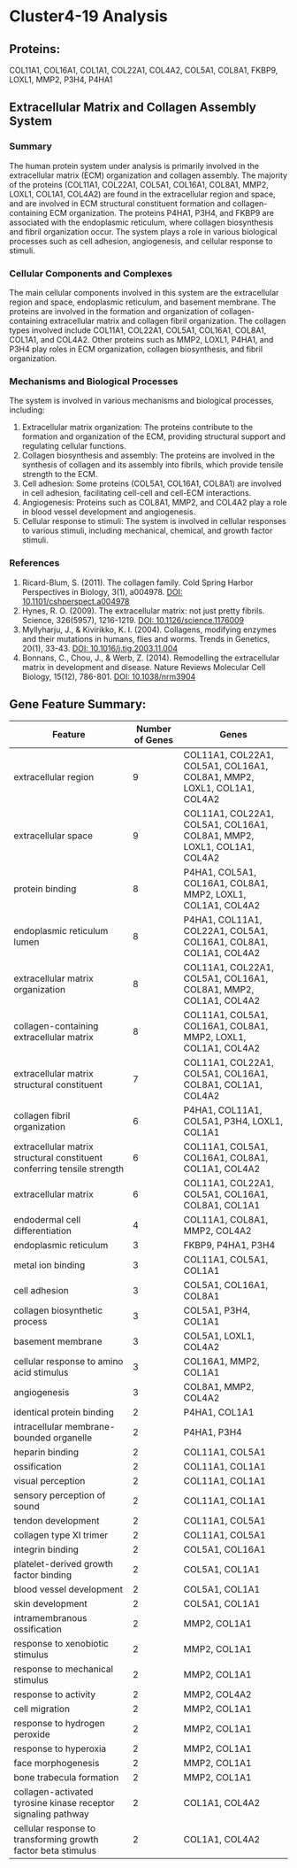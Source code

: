 # Cluster4-19 Analysis

## Proteins: 

COL11A1, COL16A1, COL1A1, COL22A1, COL4A2, COL5A1, COL8A1, FKBP9, LOXL1, MMP2, P3H4, P4HA1

## Extracellular Matrix and Collagen Assembly System

### Summary

The human protein system under analysis is primarily involved in the extracellular matrix (ECM) organization and collagen assembly. The majority of the proteins (COL11A1, COL22A1, COL5A1, COL16A1, COL8A1, MMP2, LOXL1, COL1A1, COL4A2) are found in the extracellular region and space, and are involved in ECM structural constituent formation and collagen-containing ECM organization. The proteins P4HA1, P3H4, and FKBP9 are associated with the endoplasmic reticulum, where collagen biosynthesis and fibril organization occur. The system plays a role in various biological processes such as cell adhesion, angiogenesis, and cellular response to stimuli.

### Cellular Components and Complexes

The main cellular components involved in this system are the extracellular region and space, endoplasmic reticulum, and basement membrane. The proteins are involved in the formation and organization of collagen-containing extracellular matrix and collagen fibril organization. The collagen types involved include COL11A1, COL22A1, COL5A1, COL16A1, COL8A1, COL1A1, and COL4A2. Other proteins such as MMP2, LOXL1, P4HA1, and P3H4 play roles in ECM organization, collagen biosynthesis, and fibril organization.

### Mechanisms and Biological Processes

The system is involved in various mechanisms and biological processes, including:

1. Extracellular matrix organization: The proteins contribute to the formation and organization of the ECM, providing structural support and regulating cellular functions.
2. Collagen biosynthesis and assembly: The proteins are involved in the synthesis of collagen and its assembly into fibrils, which provide tensile strength to the ECM.
3. Cell adhesion: Some proteins (COL5A1, COL16A1, COL8A1) are involved in cell adhesion, facilitating cell-cell and cell-ECM interactions.
4. Angiogenesis: Proteins such as COL8A1, MMP2, and COL4A2 play a role in blood vessel development and angiogenesis.
5. Cellular response to stimuli: The system is involved in cellular responses to various stimuli, including mechanical, chemical, and growth factor stimuli.

### References

1. Ricard-Blum, S. (2011). The collagen family. Cold Spring Harbor Perspectives in Biology, 3(1), a004978. [DOI: 10.1101/cshperspect.a004978](https://doi.org/10.1101/cshperspect.a004978)
2. Hynes, R. O. (2009). The extracellular matrix: not just pretty fibrils. Science, 326(5957), 1216-1219. [DOI: 10.1126/science.1176009](https://doi.org/10.1126/science.1176009)
3. Myllyharju, J., & Kivirikko, K. I. (2004). Collagens, modifying enzymes and their mutations in humans, flies and worms. Trends in Genetics, 20(1), 33-43. [DOI: 10.1016/j.tig.2003.11.004](https://doi.org/10.1016/j.tig.2003.11.004)
4. Bonnans, C., Chou, J., & Werb, Z. (2014). Remodelling the extracellular matrix in development and disease. Nature Reviews Molecular Cell Biology, 15(12), 786-801. [DOI: 10.1038/nrm3904](https://doi.org/10.1038/nrm3904)

## Gene Feature Summary: 

| Feature | Number of Genes | Genes |
| --- | --- | --- |
| extracellular region | 9 | COL11A1, COL22A1, COL5A1, COL16A1, COL8A1, MMP2, LOXL1, COL1A1, COL4A2 |
| extracellular space | 9 | COL11A1, COL22A1, COL5A1, COL16A1, COL8A1, MMP2, LOXL1, COL1A1, COL4A2 |
| protein binding | 8 | P4HA1, COL5A1, COL16A1, COL8A1, MMP2, LOXL1, COL1A1, COL4A2 |
| endoplasmic reticulum lumen | 8 | P4HA1, COL11A1, COL22A1, COL5A1, COL16A1, COL8A1, COL1A1, COL4A2 |
| extracellular matrix organization | 8 | COL11A1, COL22A1, COL5A1, COL16A1, COL8A1, MMP2, COL1A1, COL4A2 |
| collagen-containing extracellular matrix | 8 | COL11A1, COL5A1, COL16A1, COL8A1, MMP2, LOXL1, COL1A1, COL4A2 |
| extracellular matrix structural constituent | 7 | COL11A1, COL22A1, COL5A1, COL16A1, COL8A1, COL1A1, COL4A2 |
| collagen fibril organization | 6 | P4HA1, COL11A1, COL5A1, P3H4, LOXL1, COL1A1 |
| extracellular matrix structural constituent conferring tensile strength | 6 | COL11A1, COL5A1, COL16A1, COL8A1, COL1A1, COL4A2 |
| extracellular matrix | 6 | COL11A1, COL22A1, COL5A1, COL16A1, COL8A1, COL1A1 |
| endodermal cell differentiation | 4 | COL11A1, COL8A1, MMP2, COL4A2 |
| endoplasmic reticulum | 3 | FKBP9, P4HA1, P3H4 |
| metal ion binding | 3 | COL11A1, COL5A1, COL1A1 |
| cell adhesion | 3 | COL5A1, COL16A1, COL8A1 |
| collagen biosynthetic process | 3 | COL5A1, P3H4, COL1A1 |
| basement membrane | 3 | COL5A1, LOXL1, COL4A2 |
| cellular response to amino acid stimulus | 3 | COL16A1, MMP2, COL1A1 |
| angiogenesis | 3 | COL8A1, MMP2, COL4A2 |
| identical protein binding | 2 | P4HA1, COL1A1 |
| intracellular membrane-bounded organelle | 2 | P4HA1, P3H4 |
| heparin binding | 2 | COL11A1, COL5A1 |
| ossification | 2 | COL11A1, COL1A1 |
| visual perception | 2 | COL11A1, COL1A1 |
| sensory perception of sound | 2 | COL11A1, COL1A1 |
| tendon development | 2 | COL11A1, COL5A1 |
| collagen type XI trimer | 2 | COL11A1, COL5A1 |
| integrin binding | 2 | COL5A1, COL16A1 |
| platelet-derived growth factor binding | 2 | COL5A1, COL1A1 |
| blood vessel development | 2 | COL5A1, COL1A1 |
| skin development | 2 | COL5A1, COL1A1 |
| intramembranous ossification | 2 | MMP2, COL1A1 |
| response to xenobiotic stimulus | 2 | MMP2, COL1A1 |
| response to mechanical stimulus | 2 | MMP2, COL1A1 |
| response to activity | 2 | MMP2, COL4A2 |
|  cell migration | 2 | MMP2, COL1A1 |
| response to hydrogen peroxide | 2 | MMP2, COL1A1 |
| response to hyperoxia | 2 | MMP2, COL1A1 |
| face morphogenesis | 2 | MMP2, COL1A1 |
| bone trabecula formation | 2 | MMP2, COL1A1 |
| collagen-activated tyrosine kinase receptor signaling pathway | 2 | COL1A1, COL4A2 |
| cellular response to transforming growth factor beta stimulus | 2 | COL1A1, COL4A2 |

